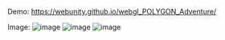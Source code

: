 Demo:
https://webunity.github.io/webgl_POLYGON_Adventure/

Image:
![image](https://github.com/user-attachments/assets/fbd8af11-4a56-42d9-a704-7c04361e4269)
![image](https://github.com/user-attachments/assets/8366d992-525a-4d98-be48-9d87694d8ec5)
![image](https://github.com/user-attachments/assets/8dacec66-19ec-4942-a3d7-d2174a8f3912)
